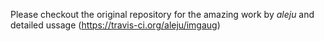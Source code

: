 Please checkout the original repository for the amazing work by *aleju* and detailed ussage (https://travis-ci.org/aleju/imgaug)
